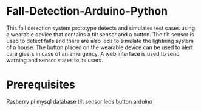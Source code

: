 # Fall-Detection-Arduino-Python
This fall detection system prototype detects and simulates test cases using a wearable device that contains a tilt sensor and a button. The tilt sensor is used to detect falls and there are also leds to simulate the lightning system of a house.
The button placed on the wearable device can be used to alert care givers in case of an emergency. A web interface is used to send warning and sensor states to its users.

# Prerequisites
Rasberry pi
mysql database
tilt sensor
leds
button
arduino
